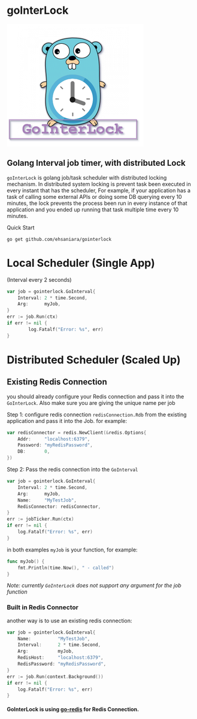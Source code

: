 # goInterLock
![Go Interval Lock](https://github.com/ehsaniara/gointerlock/blob/main/gointerlock.png)

## **Go**lang **Interval** job timer, with distributed **Lock**

`goInterLock` is golang job/task scheduler with distributed locking mechanism. In distributed system locking is prevent task been executed in every instant that has the scheduler, For example, if your application has a task of calling some external APIs or doing some DB querying every 10 minutes, the lock prevents the process been run in every instance of that application and you ended up running that task multiple time every 10 minutes.

Quick Start

```shell
go get github.com/ehsaniara/gointerlock
```

# Local Scheduler (Single App)

(Interval every 2 seconds)

```go
var job = gointerlock.GoInterval{
    Interval: 2 * time.Second,
    Arg:      myJob,
}
err := job.Run(ctx)
if err != nil {
        log.Fatalf("Error: %s", err)
}
```

# Distributed Scheduler (Scaled Up)

## Existing Redis Connection
you should already configure your Redis connection and pass it into the `GoInterLock`. Also make sure you are giving the
unique name per job

Step 1: configure redis connection `redisConnection.Rdb` from the existing application and pass it into the Job. for example:
```go
var redisConnector = redis.NewClient(&redis.Options{
    Addr:     "localhost:6379",
    Password: "myRedisPassword", 
    DB:       0,               
})
```
Step 2: Pass the redis connection into the `GoInterval`

```go
var job = gointerlock.GoInterval{
    Interval: 2 * time.Second,
    Arg:      myJob,
    Name:     "MyTestJob",
    RedisConnector: redisConnector,
}
err := jobTicker.Run(ctx)
if err != nil {
    log.Fatalf("Error: %s", err)
}
```

in both examples `myJob` is your function, for example:

```go
func myJob() {
	fmt.Println(time.Now(), " - called")
}
```
_Note: currently `GoInterLock` does not support any argument for the job function_

### Built in Redis Connector

another way is to use an existing redis connection:

```go
var job = gointerlock.GoInterval{
    Name:          "MyTestJob",
    Interval:      2 * time.Second,
    Arg:           myJob,
    RedisHost:     "localhost:6379",
    RedisPassword: "myRedisPassword",
}
err := job.Run(context.Background())
if err != nil {
    log.Fatalf("Error: %s", err)
}
```

#### GoInterLock is using [go-redis](https://github.com/go-redis/redis) for Redis Connection.
